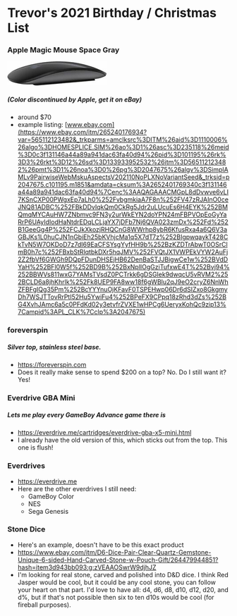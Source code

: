 # Trevor's 2021 Birthday / Christmas List

### Apple Magic Mouse Space Gray
![](./xmas-list-images/magic_mouse_space_gray.jpg "photo of Apple Magic Mouse Space Gray")

##### (Color discontinued by Apple, get it on eBay)
- around $70
- example listing: [www.ebay.com](https://www.ebay.com/itm/265240176934?var=565112123482&_trkparms=amclksrc%3DITM%26aid%3D1110006%26algo%3DHOMESPLICE.SIM%26ao%3D1%26asc%3D235118%26meid%3D0c3f131146a44a89a941dac63fa40d94%26pid%3D101195%26rk%3D3%26rkt%3D12%26sd%3D133933952532%26itm%3D565112123482%26pmt%3D1%26noa%3D0%26pg%3D2047675%26algv%3DSimplAMLv9PairwiseWebMskuAspectsV202110NoPLXNoVariantSeed&_trksid=p2047675.c101195.m1851&amdata=cksum%3A2652401769340c3f131146a44a89a941dac63fa40d94%7Cenc%3AAQAGAAACMGpL8dDvwve6vLI7KSnCXP00PWgxEp7aLh0%252FvbgmkiaA7F8n%252FV47zRJAInO0ceJNQ81ADBC%252FBkDDvIqkQm0CkRg5Jdr2uLUcuEs6H4EYK%252BMQmqMYCAuHW7ZNbmvc9FN3y2urWkEYN2doYPN24mFBPVOpEoGyYaRrP6UAyIdIodHaNtdrEDqLCLjaYX7jDFb7Nj6QVA023zmDx%252Fd%252B1GeeGg4P%252FCJkXkozjRHQCnG8WWrhp8ybR6KfusRxa4a6Q6V3aGBJKs1L0huCJN1nGbiEh25bKVhjcMa1q5X7dT7z%252BIgpwqaykT428CkTvN5W7OKDoD7z7dI69EaCFSYsgYyfHH9b%252BzKZDTrAbwT0OSrClmB0h7c%252FBxbStRlqtbkDXr5hqJMV%252FVQtJX1VWPEkVYW2AuFj2Z2fbVf6GWGh9DQpFDunDHSEjHB62DenBaSTJJBigwCe1w%252BVdDYaH%252BFl0W5f%252BD9B%252BxNplIOgGziTufxwE4T%252Bvj94%252BBWVs811wxG7YAMsTVsdZ0PCTrkk6gDSGIek9dwqcU5vRVM2%252BCLD6a8jhKhrlk%252Fk8UEP9FA8ww18f6gWBlu2qJ9eO2cryZ6NnWhZFBFgIQg35Pm%252BcYYYnuOjKFavF0TSPEHwp06Dr6dSIZxo8GkgmyDh7WSJTTovRrPtI52Hu5YwiFu4%252BPeFX9CPpq18zRhd3dZs%252BG4XvhJAmc6a5c0PFdKd02y3etvfrZVXE1wHPCg6UeryxKohQc9zip13%7Campid%3APL_CLK%7Cclp%3A2047675)

### foreverspin
##### Silver top, stainless steel base. 
- <https://foreverspin.com>
- Does it really make sense to spend $200 on a top? No. Do I still want it? Yes!

### Everdrive GBA Mini
##### Lets me play every GameBoy Advance game there is
- <https://everdrive.me/cartridges/everdrive-gba-x5-mini.html>
- I already have the old version of this, which sticks out from the top. This one is flush!

### Everdrives
- <https://everdrive.me>
- Here are the other everdrives I still need: 
    + GameBoy Color
    + NES
    + Sega Genesis

### Stone Dice
- Here's an example, doesn't have to be this exact product
- <https://www.ebay.com/itm/D6-Dice-Pair-Clear-Quartz-Gemstone-Unique-6-sided-Hand-Carved-Stone-w-Pouch-Gift/264479944851?hash=item3d943bb093:g:zVEAAOSwrW9djhJZ>
- I'm looking for real stone, carved and polished into D&D dice. I think Red Jasper would be cool, but it could be any cool stone, you can follow your heart on that part. I'd love to have all: d4, d6, d8, d10, d12, d20, and d%, but if that's not possible then six to ten d10s would be cool (for fireball purposes). 

